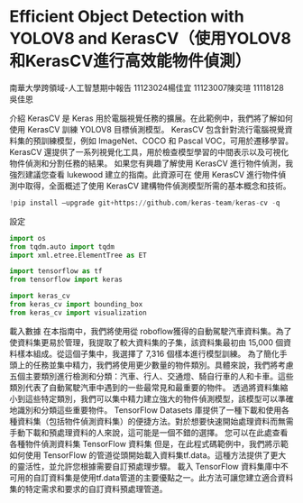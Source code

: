 # Efficient Object Detection with YOLOV8 and KerasCV（使用YOLOV8和KerasCV進行高效能物件偵測）
南華大學跨領域-人工智慧期中報告 11123024楊佳宜 11123007陳奕瑄 11118128 吳佳恩

介紹
KerasCV 是 Keras 用於電腦視覺任務的擴展。在此範例中，我們將了解如何使用 KerasCV 訓練 YOLOV8 目標偵測模型。
KerasCV 包含針對流行電腦視覺資料集的預訓練模型，例如 ImageNet、COCO 和 Pascal VOC，可用於遷移學習。KerasCV 還提供了一系列視覺化工具，用於檢查模型學習的中間表示以及可視化物件偵測和分割任務的結果。
如果您有興趣了解使用 KerasCV 進行物件偵測，我強烈建議您查看 lukewood 建立的指南。此資源可在 使用 KerasCV 進行物件偵測中取得，全面概述了使用 KerasCV 建構物件偵測模型所需的基本概念和技術。
```python
!pip install —upgrade git+https://github.com/keras-team/keras-cv -q
```
設定
```python
import os
from tqdm.auto import tqdm
import xml.etree.ElementTree as ET

import tensorflow as tf
from tensorflow import keras

import keras_cv
from keras_cv import bounding_box
from keras_cv import visualization
```
載入數據
在本指南中，我們將使用從 roboflow獲得的自動駕駛汽車資料集。為了使資料集更易於管理，我提取了較大資料集的子集，該資料集最初由 15,000 個資料樣本組成。從這個子集中，我選擇了 7,316 個樣本進行模型訓練。
為了簡化手頭上的任務並集中精力，我們將使用更少數量的物件類別。具體來說，我們將考慮五個主要類別進行檢測和分類：汽車、行人、交通燈、騎自行車的人和卡車。這些類別代表了自動駕駛汽車中遇到的一些最常見和最重要的物件。
透過將資料集縮小到這些特定類別，我們可以集中精力建立強大的物件偵測模型，該模型可以準確地識別和分類這些重要物件。
TensorFlow Datasets 庫提供了一種下載和使用各種資料集（包括物件偵測資料集）的便捷方法。對於想要快速開始處理資料而無需手動下載和預處理資料的人來說，這可能是一個不錯的選擇。
您可以在此處查看各種物件偵測資料集 TensorFlow 資料集
但是，在此程式碼範例中，我們將示範如何使用 TensorFlow 的管道從頭開始載入資料集tf.data。這種方法提供了更大的靈活性，並允許您根據需要自訂預處理步驟。
載入 TensorFlow 資料集庫中不可用的自訂資料集是使用tf.data管道的主要優點之一。此方法可讓您建立適合資料集的特定需求和要求的自訂資料預處理管道。
